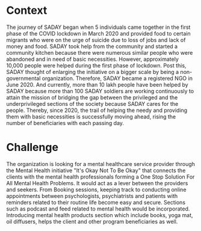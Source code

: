 # Context
The journey of SADAY began when 5 individuals came together in the first phase of the COVID lockdown in March 2020 and provided food to certain migrants who were on the urge of suicide due to loss of jobs and lack of money and food.
SADAY took help from the community and started a community kitchen because there were numerous similar people who were abandoned and in need of basic necessities. However, approximately 10,000 people were helped during the first phase of lockdown. Post this, SADAY thought of enlarging the initiative on a bigger scale by being a non-governmental organization.
Therefore, SADAY became a registered NGO in June 2020. And currently, more than 10 lakh people have been helped by SADAY because more than 100 SADAY soldiers are working continuously to attain the mission of bridging the gap between the privileged and the underprivileged sections of the society because SADAY cares for the people.
Thereby, since 2020, the trail of helping the needy and providing them with basic necessities is successfully moving ahead, rising the number of beneficiaries with each passing day.
# Challenge
The organization is looking for a mental healthcare service provider through the Mental Health initiative "It's Okay Not To Be Okay" that connects the clients with the mental health professionals forming a One Stop Solution For All Mental Health Problems.
It would act as a lever between the providers and seekers. From Booking sessions, keeping track to conducting online appointments between psychologists, psychiatrists and patients with reminders related to their routine life become easy and secure. Sections such as podcast and feed related to mental health would be incorporated. Introducing mental health products section which include books, yoga mat, oil diffusers, helps the client and other program beneficiaries as well.